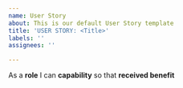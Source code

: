 ```yaml
---
name: User Story
about: This is our default User Story template
title: 'USER STORY: <Title>'
labels: ''
assignees: ''

---
```


As a **role** I can **capability** so that **received benefit**
